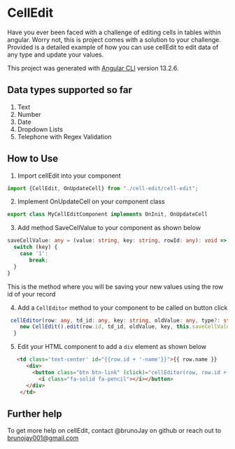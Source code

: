 # CellEdit
Have you ever been faced with a challenge of editing cells in tables within angular. 
Worry not, this is project comes with a solution to your challenge.
Provided is a detailed example of how you can use cellEdit to edit data of any type and update your values.

This project was generated with [Angular CLI](https://github.com/angular/angular-cli) version 13.2.6.

## Data types supported so far

1. Text
2. Number
3. Date
4. Dropdown Lists
5. Telephone with Regex Validation

## How to Use
  1. Import cellEdit into your component

````typescript
import {CellEdit, OnUpdateCell} from "./cell-edit/cell-edit";
````

  2. Implement OnUpdateCell on your component class

````typescript
export class MyCellEditComponent implements OnInit, OnUpdateCell
````

  3. Add method SaveCellValue to your component as shown below

````typescript
saveCellValue: any = (value: string, key: string, rowId: any): void => {
  switch (key) {
    case '1':
       break;
  }
}
````

This is the method where you will be saving your new values using the row id of your record

4. Add a `CellEditor` method to your component to be called on button click

````typescript
 cellEditor(row: any, td_id: any, key: string, oldValue: any, type?: string, selectList?: any) {
    new CellEdit().edit(row.id, td_id, oldValue, key, this.saveCellValue, type, '', selectList);
  }
````

5. Edit your HTML component to add a `div` element as shown below

````html
   <td class='text-center' id="{{row.id + '-name'}}">{{ row.name }}
      <div>
        <button class="btn btn-link" (click)="cellEditor(row, row.id + '-name', 'name', row.name)">
          <i class="fa-solid fa-pencil"></i></button>
      </div>
    </td>
````
## Further help

To get more help on cellEdit, contact @brunoJay on github or reach out to brunojay001@gmail.com
